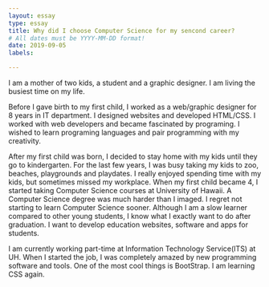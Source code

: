 ```yaml
---
layout: essay
type: essay
title: Why did I choose Computer Science for my sencond career?
# All dates must be YYYY-MM-DD format!
date: 2019-09-05
labels:

---
```



I am a mother of two kids, a student and a graphic designer. I am living the busiest time on my life. 

Before I gave birth to my first child, I worked as a web/graphic designer for 8 years in IT department. I designed websites and developed HTML/CSS. I worked with web developers and became fascinated by programing. I wished to learn programing languages and pair programming with my creativity.

After my first child was born, I decided to stay home with my kids until they go to kindergarten. For the last few years, I was busy taking my kids to zoo, beaches, playgrounds and playdates. I really enjoyed spending time with my kids, but sometimes missed my workplace. When my first child became 4, I started taking Computer Science courses at University of Hawaii. A Computer Science degree was much harder than I imaged. I regret not starting to learn Computer Science sooner. Although I am a slow learner compared to other young students, I know what I exactly want to do after graduation. I want to develop education websites, software and apps for students.

I am currently working part-time at Information Technology Service(ITS) at UH. When I started the job, I was completely amazed by new programming software and tools. One of the most cool things is BootStrap. I am learning CSS again. 

